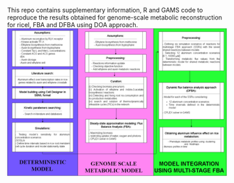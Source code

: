 This repo contains supplementary information, R and GAMS code to reproduce the results obtained for genome-scale metabolic reconstruction for ricel, FBA and DFBA using DOA approach.
![Code schema](https://raw.githubusercontent.com/ccsosa/Rice-aluminum-stress-GENRE-and-Deterministic-model/main/DIAGRAM_Chapter3.png)
